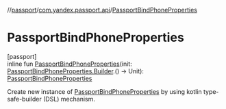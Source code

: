 //[passport](../../index.md)/[com.yandex.passport.api](index.md)/[PassportBindPhoneProperties](-passport-bind-phone-properties.md)

# PassportBindPhoneProperties

[passport]\
inline fun [PassportBindPhoneProperties](-passport-bind-phone-properties.md)(init: [PassportBindPhoneProperties.Builder](-passport-bind-phone-properties/-builder/index.md).() -&gt; Unit): [PassportBindPhoneProperties](-passport-bind-phone-properties/index.md)

Create new instance of [PassportBindPhoneProperties](-passport-bind-phone-properties/index.md) by using kotlin type-safe-builder (DSL) mechanism.
